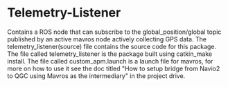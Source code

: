 # Telemetry-Listener
Contains a ROS node that can subscribe to the global_position/global topic published by an active mavros node actively collecting GPS data.
The telemetry_listener(source) file contains the source code for this package. The file called telemetry_listener is the package built using catkin_make install.
The file called custom_apm.launch is a launch file for mavros, for more on how to use it see the doc titled "How to setup bridge from Navio2 to QGC using Mavros as the intermediary" in the project drive.
